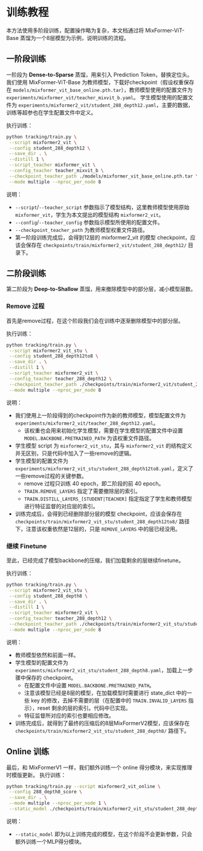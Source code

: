 # 训练教程

本方法使用多阶段训练，配置操作略为复杂，本文档通过将 MixFormer-ViT-Base 蒸馏为一个8层模型为示例，说明训练的流程。

## 一阶段训练

一阶段为 **Dense-to-Sparse** 蒸馏，用来引入 Prediction Token，替换定位头。
我们使用 MixFormer-ViT-Base 为教师模型，下载好checkpoint（假设权重保存在 `models/mixformer_vit_base_online.pth.tar`），教师模型使用的配置文件为 `experiments/mixformer_vit/teacher_mixvit_b.yaml`。
学生模型使用的配置文件为 `experiments/mixformer2_vit/student_288_depth12.yaml`，主要的数据，训练等超参也在学生配置文件中定义。

执行训练：
```bash
python tracking/train.py \
 --script mixformer2_vit \
 --config student_288_depth12 \
 --save_dir . \
 --distill 1 \
 --script_teacher mixformer_vit \
 --config_teacher teacher_mixvit_b \
 --checkpoint_teacher_path ./models/mixformer_vit_base_online.pth.tar \
 --mode multiple --nproc_per_node 8
```

说明：
- `--script`/`--teacher_script` 参数指示了模型结构，这里教师模型使用原始 `mixformer_vit`，学生为本文提出的模型结构 `mixformer2_vit`。
- `--config`/`--teacher_config` 参数指示模型所使用的配置文件。
- `--checkpoint_teacher_path` 为教师模型权重文件路径。
- 第一阶段训练完成后，会得到12层的 mixformer2_vit 的模型 checkpoint，应该会保存在 `checkpoints/train/mixformer2_vit/student_288_depth12/` 目录下。

## 二阶段训练
第二阶段为 **Deep-to-Shallow** 蒸馏，用来撤除模型中的部分层，减小模型层数。

### Remove 过程
首先是remove过程，在这个阶段我们会在训练中逐渐删除模型中的部分层。

执行训练：
```bash
python tracking/train.py \
 --script mixformer2_vit_stu \
 --config student_288_depth12to8 \
 --save_dir . \
 --distill 1 \
 --script_teacher mixformer2_vit \
 --config_teacher teacher_288_depth12 \
 --checkpoint_teacher_path ./checkpoints/train/mixformer2_vit/student_288_depth12/MixFormer_ep0500.pth.tar \
 --mode multiple --nproc_per_node 8
```

说明：
- 我们使用上一阶段得到的checkpoint作为新的教师模型，模型配置文件为 `experiments/mixformer2_vit/teacher_288_depth12.yaml`。
  - 该权重也会用来初始化学生模型，需要在学生模型的配置文件中设置 `MODEL.BACKBONE.PRETRAINED_PATH` 为该权重文件路径。
- 学生模型 script 为 `mixformer2_vit_stu`，其与 `mixformer2_vit` 的结构定义并无区别，只是代码中加入了一些remove的逻辑。
- 学生模型的配置文件为 `experiments/mixformer2_vit_stu/student_288_depth12to8.yaml`，定义了一些remove过程的关键参数。
  - remove 过程只训练 40 epoch，即二阶段的前 40 epoch。
  - `TRAIN.REMOVE_LAYERS` 指定了需要撤除层的索引。
  - `TRAIN.DISTILL_LAYERS_[STUDENT|TEACHER]` 指定指定了学生和教师模型进行特征监督的对应层的索引。
- 训练完成后，会得到已经删除部分层的模型 checkpoint，应该会保存在 `checkpoints/train/mixformer2_vit_stu/student_288_depth12to8/` 路径下，注意该权重依然是12层的，只是 `REMOVE_LAYERS` 中的层已经没用。


### 继续 Finetune
至此，已经完成了模型backbone的压缩，我们加载剩余的层继续finetune。

执行训练：
```bash
python tracking/train.py \
 --script mixformer2_vit_stu \
 --config student_288_depth8 \
 --save_dir . \
 --distill 1 \
 --script_teacher mixformer2_vit \
 --config_teacher teacher_288_depth12 \
 --checkpoint_teacher_path ./checkpoints/train/mixformer2_vit_stu/student_288_depth12to8/MixFormer_ep0045.pth.tar \
 --mode multiple --nproc_per_node 8
```

说明：
- 教师模型依然和前面一样。
- 学生模型的配置文件为 `experiments/mixformer2_vit_stu/student_288_depth8.yaml`，加载上一步骤中保存的 checkpoint。
  - 在配置文件中设置 `MODEL.BACKBONE.PRETRAINED_PATH`。
  - 注意该模型已经是8层的模型，在加载模型时需要进行 state_dict 中的一些 key 的修改，去掉不需要的层（在配置中的 `TRAIN.INVALID_LAYERS` 指示），reset 剩余的层的索引。代码中已实现。
  - 特征监督所对应的索引也要相应修改。
- 训练完成后，就得到了最终的压缩后的8层MixFormerV2模型，应该保存在 `checkpoints/train/mixformer2_vit_stu/student_288_depth8/` 路径下。


## Online 训练
最后，和 MixFormerV1 一样，我们额外训练一个 online 得分模块，来实现推理时模版更新。
执行训练：
```bash
python tracking/train.py --script mixformer2_vit_online \
 --config 288_depth8_score \
 --save_dir . \
 --mode multiple --nproc_per_node 1 \
 --static_model ./checkpoints/train/mixformer2_vit_stu/student_288_depth8/MixFormer_ep0500.pth.tar
```
说明：
- `--static_model` 即为以上训练完成的模型，在这个阶段不会更新参数，只会额外训练一个MLP得分模块。